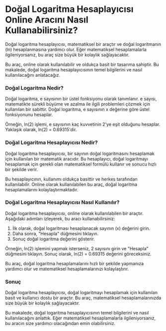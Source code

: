 Doğal Logaritma Hesaplayıcısı Online Aracını Nasıl Kullanabilirsiniz?
=====================================================================

Doğal logaritma hesaplayıcısı, matematiksel bir araçtır ve doğal logaritmanın (ln) hesaplanmasına yardımcı olur. Eğer matematiksel hesaplamalarla ilgileniyorsanız, bu araç size büyük bir kolaylık sağlayacaktır.

Bu araç, online olarak kullanılabilir ve oldukça basit bir tasarıma sahiptir. Bu makalede, doğal logaritma hesaplayıcısının temel bilgilerini ve nasıl kullanılacağını anlatacağız.

### Doğal Logaritma Nedir?

Doğal logaritma, e sayısının bir üstel fonksiyonu olarak tanımlanır. e sayısı, matematikte sürekli büyüme ve azalma ile ilgili problemleri çözmek için kullanılan bir sabittir. Doğal logaritma, e sayısının x değerine göre üstel fonksiyonunu hesaplar.

Örneğin, ln(2) işlemi, e sayısının kaç kuvvetinin 2'ye eşit olduğunu hesaplar. Yaklaşık olarak, ln(2) = 0.69315'dir.

### Doğal Logaritma Hesaplayıcısı Nedir?

Doğal logaritma hesaplayıcısı, bir sayının doğal logaritmasını hesaplamak için kullanılan bir matematik aracıdır. Bu hesaplayıcı, doğal logaritmayı hesaplamak için gerekli olan matematiksel formülü kullanır ve sonucu hızlı bir şekilde verir.

Bu hesaplayıcının, kullanımı oldukça basittir ve herkes tarafından kullanılabilir. Online olarak kullanılabilen bu araç, doğal logaritma hesaplamalarını kolaylaştırmaktadır.

### Doğal Logaritma Hesaplayıcısı Nasıl Kullanılır?

Doğal logaritma hesaplayıcısı, online olarak kullanılabilen bir araçtır. Aşağıdaki adımları izleyerek, bu aracı kullanabilirsiniz:

1. İlk olarak, doğal logaritması hesaplanacak sayının (x) değerini girin.
2. Daha sonra, "Hesapla" düğmesini tıklayın.
3. Sonuç doğal logaritma değerini gösterir.

Örneğin, ln(2) işlemini yapmak isterseniz, 2 sayısını girin ve "Hesapla" düğmesini tıklayın. Sonuç olarak, ln(2) = 0.69315 değerini göreceksiniz.

Bu araç, doğal logaritma hesaplamalarını hızlı bir şekilde yapmanıza yardımcı olur ve matematiksel hesaplamalarınızı kolaylaştırır.

### Sonuç

Doğal logaritma hesaplayıcısı, doğal logaritmayı hesaplamak için kullanılan basit ve kullanıcı dostu bir araçtır. Bu araç, matematiksel hesaplamalarınızda size büyük bir kolaylık sağlayacaktır.

Bu makalede, doğal logaritma hesaplayıcısının temel bilgilerini ve nasıl kullanılacağını anlattık. Eğer matematiksel hesaplamalarla ilgileniyorsanız, bu aracın size yardımcı olacağından emin olabilirsiniz.